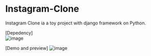 # Instagram-Clone
Instagram Clone ia a toy project with django framework on Python.

[Depedency] <br/>
![image](https://github.com/user-attachments/assets/d70d7f77-4a4f-42c0-8e17-238130b85709)

[Demo and preview]
![image](https://github.com/user-attachments/assets/49f71d22-cef8-4262-a805-167a6420faaa)
